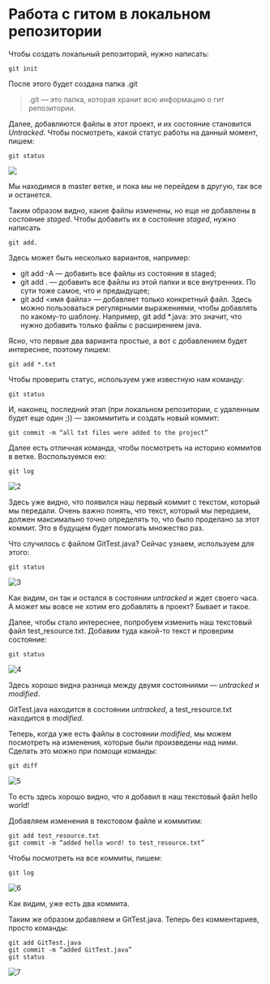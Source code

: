 # Работа с гитом в локальном репозитории

Чтобы создать локальный репозиторий, нужно написать:

    git init

После этого будет создана папка .git

> .git — это папка, которая хранит всю информацию о гит репозитории.

Далее, добавляются файлы в этот проект, и их состояние становится *Untracked*. Чтобы посмотреть, какой статус работы на данный момент, пишем:

    git status

![](./assets/1.jpg)

Мы находимся в master ветке, и пока мы не перейдем в другую, 
так все и останется.

Таким образом видно, какие файлы изменены, но еще не добавлены в состояние *staged*. Чтобы добавить их в состояние *staged*, нужно написать 

    git add. 

Здесь может быть несколько вариантов, например:

- git add -A — добавить все файлы из состояния в staged;
- git add . — добавить все файлы из этой папки и все внутренних. По сути тоже самое, что и предыдущее;
- git add <имя файла> — добавляет только конкретный файл. Здесь можно пользоваться регулярными выражениями, чтобы добавлять по какому-то шаблону. Например, git add *.java: это значит, что нужно добавить только файлы с расширением java.

Ясно, что первые два варианта простые, а вот с добавлением будет интереснее, поэтому пишем:

    git add *.txt

Чтобы проверить статус, используем уже известную нам команду:

    git status

И, наконец, последний этап (при локальном репозитории, с удаленным будет еще один ;)) — закоммитить и создать новый коммит:

    git commit -m “all txt files were added to the project”

Далее есть отличная команда, чтобы посмотреть на историю коммитов в ветке. Воспользуемся ею:

    git log

![2](./assets/2.jpg)

Здесь уже видно, что появился наш первый коммит с текстом, который мы передали. Очень важно понять, что текст, который мы передаем, должен максимально точно определять то, что было проделано за этот коммит. Это в будущем будет помогать множество раз.

Что случилось с файлом GitTest.java? Сейчас узнаем, используем для этого:

    git status

![3](./assets/3.jpg)

Как видим, он так и остался в состоянии *untracked* и ждет своего часа. А может мы вовсе не хотим его добавлять в проект? Бывает и такое. 

Далее, чтобы стало интереснее, попробуем изменить наш текстовый файл test_resource.txt. Добавим туда какой-то текст и проверим состояние:

    git status

![4](./assets/4.jpg)

Здесь хорошо видна разница между двумя состояниями — *untracked* и *modified*. 

GitTest.java находится в состоянии *untracked*, а test_resource.txt находится в *modified*.

Теперь, когда уже есть файлы в состоянии *modified*, мы можем посмотреть на изменения, которые были произведены над ними. Сделать это можно при помощи команды: 

    git diff

![5](./assets/5.jpg)

То есть здесь хорошо видно, что я добавил в наш текстовый файл hello world!

Добавляем изменения в текстовом файле и коммитим:

    git add test_resource.txt
    git commit -m “added hello word! to test_resource.txt”

Чтобы посмотреть на все коммиты, пишем:

    git log

![6](./assets/6.jpg)

Как видим, уже есть два коммита.

Таким же образом добавляем и GitTest.java. Теперь без комментариев, просто команды:

    git add GitTest.java
    git commit -m “added GitTest.java”
    git status

![7](./assets/7.jpg)